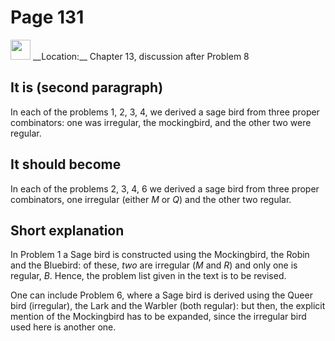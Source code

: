 # Page 131

<img src="../../pictures/correction_yellow.svg" width="32px"/>
__Location:__ Chapter 13, discussion after Problem 8

## It is (second paragraph)

In each of the problems 1, 2, 3, 4, we derived
a sage bird from three proper combinators: one was irregular,
the mockingbird, and the other two were regular.

## It should become

In each of the problems 2, 3, 4, 6 we derived
a sage bird from three proper combinators, one irregular (either $M$ or $Q$)
and the other two regular.

## Short explanation

In Problem 1 a Sage bird is constructed using the Mockingbird, the Robin
and the Bluebird: of these, _two_ are irregular ($M$ and $R$) and only one
is regular, $B$. Hence, the problem list given in the text is to be revised.

One can include Problem 6, where a Sage bird is derived using the Queer bird
(irregular), the Lark and the Warbler (both regular): but then, the explicit
mention of the Mockingbird has to be expanded, since the irregular bird used here
is another one.
